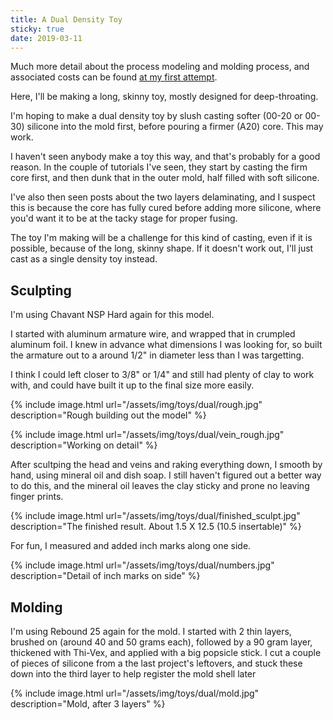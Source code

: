 ```yaml
---
title: A Dual Density Toy
sticky: true
date: 2019-03-11
---
```


Much more detail about the process modeling and molding process, and associated costs can be found [at my first attempt](/toys/first-attempt).

Here, I'll be making a long, skinny toy, mostly designed for deep-throating. 

I'm hoping to make a dual density toy by slush casting softer (00-20 or 00-30) silicone into the mold first, before
pouring a firmer (A20) core. This may work.
 
I haven't seen anybody make a toy this way, and that's probably for a good reason. In the couple of tutorials I've seen,
they start by casting the firm core first, and then dunk that in the outer mold, half filled with soft silicone.

I've also then seen posts about the two layers delaminating, and I suspect this is because the core has fully cured before
adding more silicone, where you'd want it to be at the tacky stage for proper fusing.

The toy I'm making will be a challenge for this kind of casting, even if it is possible, because of the long, skinny shape.
If it doesn't work out, I'll just cast as a single density toy instead.

## Sculpting

I'm using Chavant NSP Hard again for this model.

I started with aluminum armature wire, and wrapped that in crumpled aluminum foil. I knew in advance what 
dimensions I was looking for, so built the armature out to a around 1/2&quot; in diameter less than I was targetting.

I think I could left closer to 3/8&quot; or 1/4&quot; and still had plenty of clay to work with, and could have built
it up to the final size more easily.

{% include image.html url="/assets/img/toys/dual/rough.jpg" description="Rough building out the model" %}

{% include image.html url="/assets/img/toys/dual/vein_rough.jpg" description="Working on detail" %}

After scultping the head and veins and raking everything down, I smooth by hand, using mineral oil and dish soap. 
I still haven't figured out a better way to do this, and the mineral oil leaves the clay sticky and prone no leaving finger
prints.

{% include image.html url="/assets/img/toys/dual/finished_sculpt.jpg" description="The finished result. About 1.5 X 12.5 (10.5 insertable)" %}

For fun, I measured and added inch marks along one side.

{% include image.html url="/assets/img/toys/dual/numbers.jpg" description="Detail of inch marks on side" %}

## Molding

I'm using Rebound 25 again for the mold. I started with 2 thin layers, brushed on (around 40 and 50 grams each), followed
by a 90 gram layer, thickened with Thi-Vex, and applied with a big popsicle stick. I cut a couple of pieces of silicone
from a the last project's leftovers, and stuck these down into the third layer to help register the mold shell later

{% include image.html url="/assets/img/toys/dual/mold.jpg" description="Mold, after 3 layers" %}
